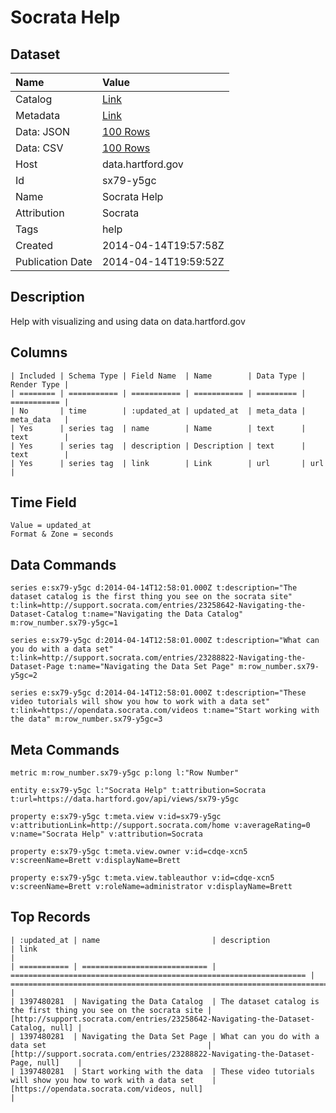 # Socrata Help

## Dataset

| Name | Value |
| :--- | :---- |
| Catalog | [Link](https://catalog.data.gov/dataset/socrata-help) |
| Metadata | [Link](https://data.hartford.gov/api/views/sx79-y5gc) |
| Data: JSON | [100 Rows](https://data.hartford.gov/api/views/sx79-y5gc/rows.json?max_rows=100) |
| Data: CSV | [100 Rows](https://data.hartford.gov/api/views/sx79-y5gc/rows.csv?max_rows=100) |
| Host | data.hartford.gov |
| Id | sx79-y5gc |
| Name | Socrata Help |
| Attribution | Socrata |
| Tags | help |
| Created | 2014-04-14T19:57:58Z |
| Publication Date | 2014-04-14T19:59:52Z |

## Description

Help with visualizing and using data on data.hartford.gov

## Columns

```ls
| Included | Schema Type | Field Name  | Name        | Data Type | Render Type |
| ======== | =========== | =========== | =========== | ========= | =========== |
| No       | time        | :updated_at | updated_at  | meta_data | meta_data   |
| Yes      | series tag  | name        | Name        | text      | text        |
| Yes      | series tag  | description | Description | text      | text        |
| Yes      | series tag  | link        | Link        | url       | url         |
```

## Time Field

```ls
Value = updated_at
Format & Zone = seconds
```

## Data Commands

```ls
series e:sx79-y5gc d:2014-04-14T12:58:01.000Z t:description="The dataset catalog is the first thing you see on the socrata site" t:link=http://support.socrata.com/entries/23258642-Navigating-the-Dataset-Catalog t:name="Navigating the Data Catalog" m:row_number.sx79-y5gc=1

series e:sx79-y5gc d:2014-04-14T12:58:01.000Z t:description="What can you do with a data set" t:link=http://support.socrata.com/entries/23288822-Navigating-the-Dataset-Page t:name="Navigating the Data Set Page" m:row_number.sx79-y5gc=2

series e:sx79-y5gc d:2014-04-14T12:58:01.000Z t:description="These video tutorials will show you how to work with a data set" t:link=https://opendata.socrata.com/videos t:name="Start working with the data" m:row_number.sx79-y5gc=3
```

## Meta Commands

```ls
metric m:row_number.sx79-y5gc p:long l:"Row Number"

entity e:sx79-y5gc l:"Socrata Help" t:attribution=Socrata t:url=https://data.hartford.gov/api/views/sx79-y5gc

property e:sx79-y5gc t:meta.view v:id=sx79-y5gc v:attributionLink=http://support.socrata.com/home v:averageRating=0 v:name="Socrata Help" v:attribution=Socrata

property e:sx79-y5gc t:meta.view.owner v:id=cdqe-xcn5 v:screenName=Brett v:displayName=Brett

property e:sx79-y5gc t:meta.view.tableauthor v:id=cdqe-xcn5 v:screenName=Brett v:roleName=administrator v:displayName=Brett
```

## Top Records

```ls
| :updated_at | name                         | description                                                        | link                                                                               | 
| =========== | ============================ | ================================================================== | ================================================================================== | 
| 1397480281  | Navigating the Data Catalog  | The dataset catalog is the first thing you see on the socrata site | [http://support.socrata.com/entries/23258642-Navigating-the-Dataset-Catalog, null] | 
| 1397480281  | Navigating the Data Set Page | What can you do with a data set                                    | [http://support.socrata.com/entries/23288822-Navigating-the-Dataset-Page, null]    | 
| 1397480281  | Start working with the data  | These video tutorials will show you how to work with a data set    | [https://opendata.socrata.com/videos, null]                                        | 
```